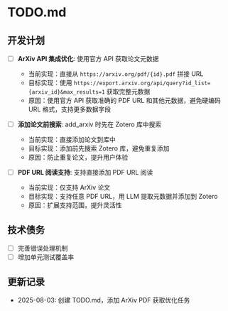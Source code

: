 # TODO.md

## 开发计划

- [ ] **ArXiv API 集成优化**: 使用官方 API 获取论文元数据
  - 当前实现：直接从 `https://arxiv.org/pdf/{id}.pdf` 拼接 URL
  - 目标实现：使用 `https://export.arxiv.org/api/query?id_list={arxiv_id}&max_results=1` 获取完整元数据
  - 原因：使用官方 API 获取准确的 PDF URL 和其他元数据，避免硬编码 URL 格式，支持更多数据字段

- [ ] **添加论文前搜索**: add_arxiv 时先在 Zotero 库中搜索
  - 当前实现：直接添加论文到库中
  - 目标实现：添加前先搜索 Zotero 库，避免重复添加
  - 原因：防止重复论文，提升用户体验

- [ ] **PDF URL 阅读支持**: 支持直接添加 PDF URL 阅读
  - 当前实现：仅支持 ArXiv 论文
  - 目标实现：支持任意 PDF URL，用 LLM 提取元数据并添加到 Zotero
  - 原因：扩展支持范围，提升灵活性


## 技术债务
- [ ] 完善错误处理机制
- [ ] 增加单元测试覆盖率

## 更新记录
- 2025-08-03: 创建 TODO.md，添加 ArXiv PDF 获取优化任务
